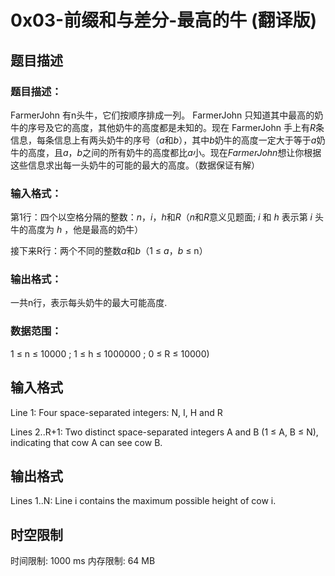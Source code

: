 # 0x03-前缀和与差分-最高的牛 (翻译版)

## 题目描述

### 题目描述：

FarmerJohn 有n头牛，它们按顺序排成一列。 FarmerJohn 只知道其中最高的奶牛的序号及它的高度，其他奶牛的高度都是未知的。现在 FarmerJohn 手上有$R$条信息，每条信息上有两头奶牛的序号（$a$和$b$），其中$b$奶牛的高度一定大于等于$a$奶牛的高度，且$a$，$b$之间的所有奶牛的高度都比$a$小。现在$FarmerJohn$想让你根据这些信息求出每一头奶牛的可能的最大的高度。（数据保证有解）

### 输入格式：

第1行：四个以空格分隔的整数：$n$，$i$，$h$和$R$（$n$和$R$意义见题面; $i$ 和 $h$ 表示第 $i$ 头牛的高度为 $h$ ，他是最高的奶牛）

接下来R行：两个不同的整数$a$和$b$（1 ≤ $a$，$b$ ≤ n）

### 输出格式：

一共n行，表示每头奶牛的最大可能高度.

### 数据范围：

1 ≤ n ≤ 10000 ; 1 ≤ h ≤ 1000000 ; 0 ≤ R ≤ 10000)



## 输入格式

Line 1: Four space-separated integers: N, I, H and R


Lines 2..R+1: Two distinct space-separated integers A and B (1 ≤ A, B ≤ N), indicating that cow A can see cow B.


## 输出格式

Lines 1..N: Line i contains the maximum possible height of cow i.


## 时空限制

时间限制: 1000 ms
内存限制: 64 MB
